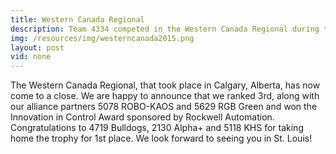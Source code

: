 ```yaml
---
title: Western Canada Regional
description: Team 4334 competed in the Western Canada Regional during the 2015 game season.
img: /resources/img/westerncanada2015.png
layout: post
vid: none
---
```

The Western Canada Regional, that took place in Calgary, Alberta, has now come to a close. We are happy to announce that we ranked 3rd, along with our alliance partners 5078 ROBO-KAOS and 5629 RGB Green and won the Innovation in Control Award sponsored by Rockwell Automation. Congratulations to 4719 Bulldogs, 2130 Alpha+ and 5118 KHS for taking home the trophy for 1st place. We look forward to seeing you in St. Louis!
